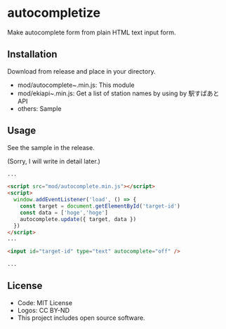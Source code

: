 <!-- ![](https://) -->

# autocompletize

Make autocomplete form from plain HTML text input form.

## Installation

Download from release and place in your directory.

* mod/autocomplete~.min.js: This module
* mod/ekiapi~.min.js: Get a list of station names by using by 駅すぱあとAPI
* others: Sample

## Usage

See the sample in the release.

(Sorry, I will write in detail later.)

```html
...

<script src="mod/autocomplete.min.js"></script>
<script>
  window.addEventListener('load', () => {
    const target = document.getElementById('target-id')
    const data = ['hoge','hoge']
    autocomplete.update({ target, data })
  })
</script>
...

<input id="target-id" type="text" autocomplete="off" />

...

```

## License

* Code: MIT License
* Logos: CC BY-ND
* This project includes open source software.
